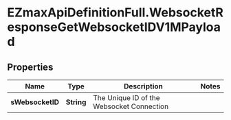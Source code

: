 # EZmaxApiDefinitionFull.WebsocketResponseGetWebsocketIDV1MPayload

## Properties

Name | Type | Description | Notes
------------ | ------------- | ------------- | -------------
**sWebsocketID** | **String** | The Unique ID of the Websocket Connection | 


